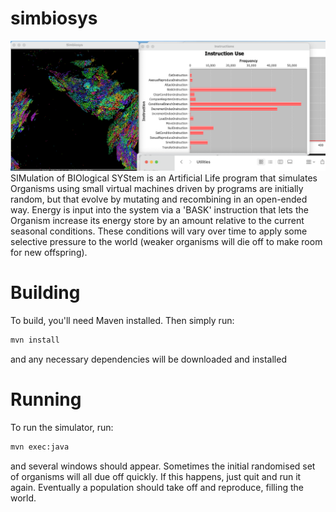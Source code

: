 simbiosys
=========

![screenshot of simbiosys running on a Mac](screenshot.png)
SIMulation of BIOlogical SYStem is an Artificial Life program that simulates Organisms using small virtual machines 
driven by programs are initially random, but that evolve by mutating and recombining in an open-ended way.  Energy
is input into the system via a 'BASK' instruction that lets the Organism increase its energy store by an amount 
relative to the current seasonal conditions.  These conditions will vary over time to apply some selective pressure
to the world (weaker organisms will die off to make room for new offspring).

# Building
To build, you'll need Maven installed.  Then simply run:
```bash
mvn install
```
and any necessary dependencies will be downloaded and installed
# Running
To run the simulator, run:
```bash
mvn exec:java
```
and several windows should appear.  Sometimes the initial randomised set of organisms will all due off quickly.
If this happens, just quit and run it again.  Eventually a population should take off and reproduce, filling the
world.